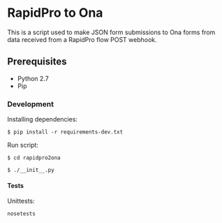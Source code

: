 # RapidPro to Ona 

This is a script used to make JSON form submissions to Ona forms from data received from a RapidPro flow POST webhook.

## Prerequisites

- Python 2.7
- Pip

### Development

Installing dependencies:
```
$ pip install -r requirements-dev.txt
```

Run script:

```
$ cd rapidpro2ona

$ ./__init__.py
```

#### Tests

Unittests:
```
nosetests
```
